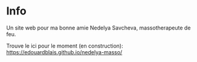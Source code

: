 # Info

Un site web pour ma bonne amie Nedelya Savcheva, massotherapeute de feu.

Trouve le ici pour le moment (en construction): https://edouardblais.github.io/nedelya-masso/ 


